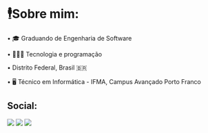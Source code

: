 # 🕴️Sobre mim:
• 🎓 Graduando de Engenharia de Software 

• 👨🏼‍💻 Tecnologia e programação 

• Distrito Federal, Brasil 🇧🇷

• 🖥️ Técnico em Informática - IFMA, Campus Avançado Porto Franco 

## Social:
<div>
  <a href="https://instagram.com/martiniano.gomes" target="_blank"><img src="https://img.shields.io/badge/-Instagram-%23E4405F?style=for-the-badge&logo=instagram&logoColor=white" target="_blank"></a>
  <a href = "mailto:kaionbrandlim@gmail.com"><img src="https://img.shields.io/badge/-Gmail-%23333?style=for-the-badge&logo=gmail&logoColor=white" target="_blank"></a>
  <a href="https://www.linkedin.com/in/kaion-brand%C3%A3o-lima-502b922bb/" target="_blank"><img src="https://img.shields.io/badge/-LinkedIn-%230077B5?style=for-the-badge&logo=linkedin&logoColor=white" target="_blank"></a>
</div>
<!---
kaionBLima/kaionBLima is a ✨ special ✨ repository because its `README.md` (this file) appears on your GitHub profile.
You can click the Preview link to take a look at your changes.
--->
